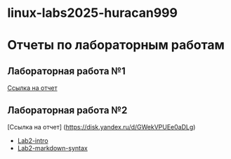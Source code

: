 # linux-labs2025-huracan999
# Отчеты по лабораторным работам

## Лабораторная работа №1

[Ссылка на отчет](https://disk.yandex.ru/d/gnjD8PRHy6kdOQ)

## Лабораторная работа №2
[Ссылка на отчет] (https://disk.yandex.ru/d/GWekVPUEe0aDLg)
- [Lab2-intro](https://github.com/huracan999/lab2-intro)
- [Lab2-markdown-syntax](https://github.com/huracan999/lab2--markdown-syntax)
